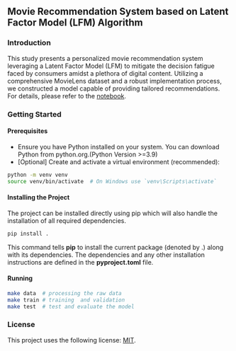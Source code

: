 ## Movie Recommendation System based on Latent Factor Model (LFM) Algorithm

### Introduction
This study presents a personalized movie recommendation system leveraging a Latent Factor Model (LFM) to mitigate the decision fatigue faced by consumers amidst a plethora of digital content. Utilizing a comprehensive MovieLens dataset and a robust implementation process, we constructed a model capable of providing tailored recommendations.
For details, please refer to the [notebook](https://github.com/si-tong-chen/Movie-Recommendation-System-based-on-Latent-Factor-Model-Algorithm/blob/main/notebooks/Movie%20Recommendation%20System%20based%20on%20Latent%20Factor%20Model%20(LFM)%20Algorithm.ipynb).

 ### Getting Started

 #### Prerequisites
 - Ensure you have Python installed on your system. You can download Python from python.org.(Python Version >=3.9)
 - [Optional] Create and activate a virtual environment (recommended):
```bash
python -m venv venv
source venv/bin/activate  # On Windows use `venv\Scripts\activate`
```
#### Installing the Project
The project can be installed directly using pip which will also handle the installation of all required dependencies. 
```bash
pip install .
```
This command tells **pip** to install the current package (denoted by .) along with its dependencies. The dependencies and any other installation instructions are defined in the **pyproject.toml** file.


#### Running 
```bash
make data  # processing the raw data 
make train # training  and validation 
make test  # test and evaluate the model 
```

### License
This project uses the following license: [MIT](https://github.com/si-tong-chen/Movie-Recommendation-System-based-on-Latent-Factor-Model-Algorithm/blob/main/LICENSE).










